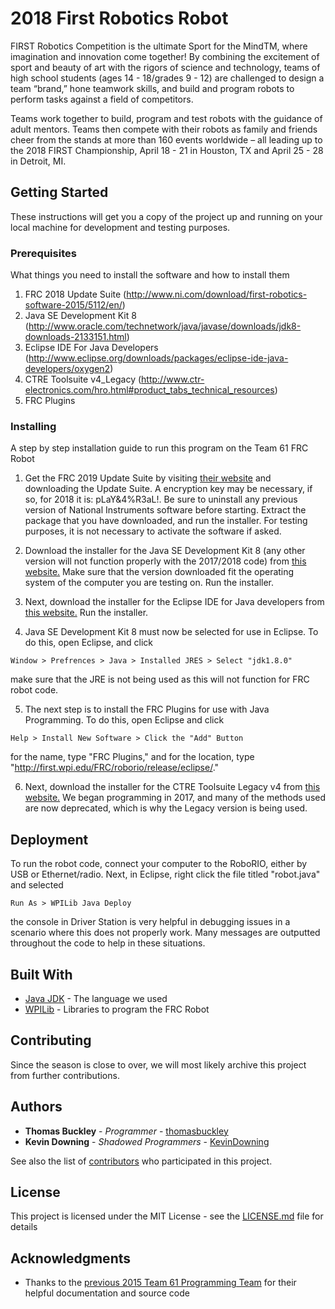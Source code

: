 # 2018 First Robotics Robot

FIRST Robotics Competition is the ultimate Sport for the MindTM, where imagination and innovation come together! By combining the excitement of sport and beauty of art with the rigors of science and technology, teams of high school students (ages 14 - 18/grades 9 - 12) are challenged to design a team “brand,” hone teamwork skills, and build and program robots to perform tasks against a field of competitors.

Teams work together to build, program and test robots with the guidance of adult mentors. Teams then compete with their robots as family and friends cheer from the stands at more than 160 events worldwide – all leading up to the 2018 FIRST Championship, April 18 - 21 in Houston, TX and April 25 - 28 in Detroit, MI.

## Getting Started

These instructions will get you a copy of the project up and running on your local machine for development and testing purposes.


### Prerequisites

What things you need to install the software and how to install them

1. FRC 2018 Update Suite (http://www.ni.com/download/first-robotics-software-2015/5112/en/)
2. Java SE Development Kit 8 (http://www.oracle.com/technetwork/java/javase/downloads/jdk8-downloads-2133151.html)
3. Eclipse IDE For Java Developers (http://www.eclipse.org/downloads/packages/eclipse-ide-java-developers/oxygen2)
4. CTRE Toolsuite v4_Legacy (http://www.ctr-electronics.com/hro.html#product_tabs_technical_resources)
5. FRC Plugins
<!-- ```
Give examples
``` -->

### Installing

A step by step installation guide to run this program on the Team 61 FRC Robot

1. Get the FRC 2019 Update Suite by visiting [their website](http://www.ni.com/download/first-robotics-software-2015/5112/en/) and downloading the Update Suite. A encryption key may be necessary, if so, for 2018 it is: pLaY&4%R3aL!. Be sure to uninstall any previous version of National Instruments software before starting. Extract the package that you have downloaded, and run the installer. For testing purposes, it is not necessary to activate the software if asked.

2. Download the installer for the Java SE Development Kit 8 (any other version will not function properly with the 2017/2018 code) from [this website.](http://www.oracle.com/technetwork/java/javase/downloads/jdk8-downloads-2133151.html) Make sure that the version downloaded fit the operating system of the computer you are testing on. Run the installer.

3. Next, download the installer for the Eclipse IDE for Java developers from [this website.](http://www.eclipse.org/downloads/packages/eclipse-ide-java-developers/oxygen2) Run the installer.

4. Java SE Development Kit 8 must now be selected for use in Eclipse. To do this, open Eclipse, and click
```
Window > Prefrences > Java > Installed JRES > Select "jdk1.8.0"
```
make sure that the JRE is not being used as this will not function for FRC robot code.

5. The next step is to install the FRC Plugins for use with Java Programming. To do this, open Eclipse and click
```
Help > Install New Software > Click the "Add" Button
```
for the name, type "FRC Plugins," and for the location, type "http://first.wpi.edu/FRC/roborio/release/eclipse/."

6. Next, download the installer for the CTRE Toolsuite Legacy v4 from [this website.](http://www.ctr-electronics.com/hro.html#product_tabs_technical_resources) We began programming in 2017, and many of the methods used are now deprecated, which is why the Legacy version is being used.

## Deployment

To run the robot code, connect your computer to the RoboRIO, either by USB or Ethernet/radio. Next, in Eclipse, right click the file titled "robot.java" and selected
```
Run As > WPILib Java Deploy
```
the console in Driver Station is very helpful in debugging issues in a scenario where this does not properly work. Many messages are outputted throughout the code to help in these situations.

## Built With

* [Java JDK](http://www.oracle.com/technetwork/java/javase/overview/index.html) - The language we used
* [WPILib](http://first.wpi.edu/FRC/roborio/release/docs/java/) - Libraries to program the FRC Robot

## Contributing

Since the season is close to over, we will most likely archive this project from further contributions.

## Authors

* **Thomas Buckley** - *Programmer* - [thomasbuckley](https://github.com/thomasabuckley)
* **Kevin Downing** - *Shadowed Programmers* - [KevinDowning](https://github.com/KevinDowning)

See also the list of [contributors](https://github.com/your/project/contributors) who participated in this project.

## License

This project is licensed under the MIT License - see the [LICENSE.md](LICENSE.md) file for details

## Acknowledgments

* Thanks to the [previous 2015 Team 61 Programming Team](https://github.com/BVT-Team-61) for their helpful documentation and source code